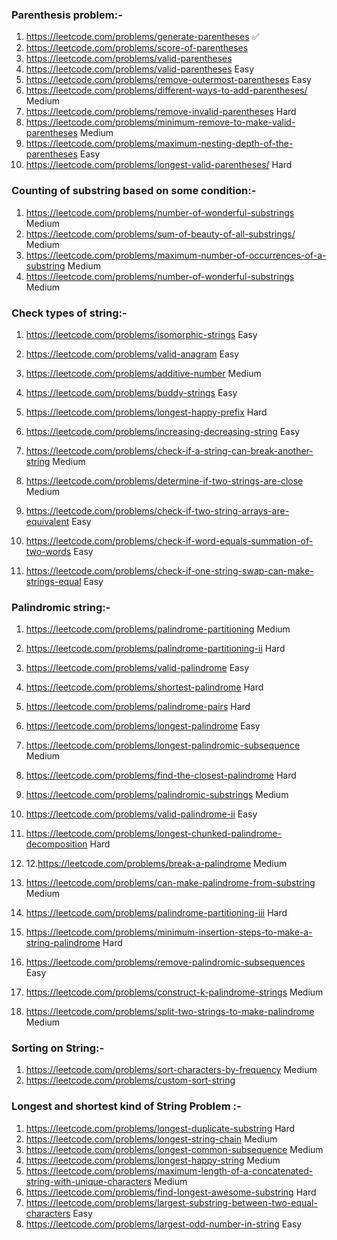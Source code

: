 ### Parenthesis problem:-

1. https://leetcode.com/problems/generate-parentheses  ✅
2. https://leetcode.com/problems/score-of-parentheses
3. https://leetcode.com/problems/valid-parentheses
4. https://leetcode.com/problems/valid-parentheses Easy
5. https://leetcode.com/problems/remove-outermost-parentheses Easy
6. https://leetcode.com/problems/different-ways-to-add-parentheses/ Medium
7. https://leetcode.com/problems/remove-invalid-parentheses Hard
8. https://leetcode.com/problems/minimum-remove-to-make-valid-parentheses Medium
9. https://leetcode.com/problems/maximum-nesting-depth-of-the-parentheses Easy
10. https://leetcode.com/problems/longest-valid-parentheses/ Hard

### Counting of substring based on some condition:-

1. https://leetcode.com/problems/number-of-wonderful-substrings Medium
2. https://leetcode.com/problems/sum-of-beauty-of-all-substrings/ Medium
3. https://leetcode.com/problems/maximum-number-of-occurrences-of-a-substring Medium
4. https://leetcode.com/problems/number-of-wonderful-substrings Medium

### Check types of string:-

1. https://leetcode.com/problems/isomorphic-strings Easy
2. https://leetcode.com/problems/valid-anagram Easy

3. https://leetcode.com/problems/additive-number Medium
4. https://leetcode.com/problems/buddy-strings Easy
5. https://leetcode.com/problems/longest-happy-prefix Hard
6. https://leetcode.com/problems/increasing-decreasing-string Easy
7. https://leetcode.com/problems/check-if-a-string-can-break-another-string Medium
8. https://leetcode.com/problems/determine-if-two-strings-are-close Medium
9. https://leetcode.com/problems/check-if-two-string-arrays-are-equivalent Easy
10. https://leetcode.com/problems/check-if-word-equals-summation-of-two-words Easy
11. https://leetcode.com/problems/check-if-one-string-swap-can-make-strings-equal Easy

### Palindromic string:-

1. https://leetcode.com/problems/palindrome-partitioning Medium
2. https://leetcode.com/problems/palindrome-partitioning-ii Hard
3. https://leetcode.com/problems/valid-palindrome Easy
4. https://leetcode.com/problems/shortest-palindrome Hard
5. https://leetcode.com/problems/palindrome-pairs Hard
6. https://leetcode.com/problems/longest-palindrome Easy
7. https://leetcode.com/problems/longest-palindromic-subsequence Medium
8. https://leetcode.com/problems/find-the-closest-palindrome Hard
9. https://leetcode.com/problems/palindromic-substrings Medium
10. https://leetcode.com/problems/valid-palindrome-ii Easy
11. https://leetcode.com/problems/longest-chunked-palindrome-decomposition Hard
12. 12.https://leetcode.com/problems/break-a-palindrome Medium

13. https://leetcode.com/problems/can-make-palindrome-from-substring Medium
14. https://leetcode.com/problems/palindrome-partitioning-iii Hard
15. https://leetcode.com/problems/minimum-insertion-steps-to-make-a-string-palindrome Hard
16. https://leetcode.com/problems/remove-palindromic-subsequences Easy
16. https://leetcode.com/problems/construct-k-palindrome-strings Medium
17. https://leetcode.com/problems/split-two-strings-to-make-palindrome Medium

### Sorting on String:-
1. https://leetcode.com/problems/sort-characters-by-frequency Medium
2. https://leetcode.com/problems/custom-sort-string

### Longest and shortest kind of String Problem :-

1. https://leetcode.com/problems/longest-duplicate-substring Hard
2. https://leetcode.com/problems/longest-string-chain Medium
3. https://leetcode.com/problems/longest-common-subsequence Medium
4. https://leetcode.com/problems/longest-happy-string Medium
5. https://leetcode.com/problems/maximum-length-of-a-concatenated-string-with-unique-characters Medium
6. https://leetcode.com/problems/find-longest-awesome-substring Hard
7. https://leetcode.com/problems/largest-substring-between-two-equal-characters Easy
8. https://leetcode.com/problems/largest-odd-number-in-string Easy
